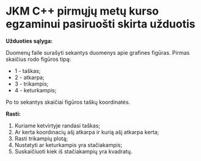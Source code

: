 # JKM C++ pirmųjų metų kurso egzaminui pasiruošti skirta užduotis

**Užduoties sąlyga:**

Duomenų faile surašyti sekantys duomenys apie grafines figūras. Pirmas skaičius rodo figūros tipą:

- 1 - taškas;
- 2 - atkarpa;
- 3 - trikampis;
- 4 - keturkampis;

Po to sekantys skaičiai figūros taškų koordinatės.

**Rasti:**

1. Kuriame ketvirtyje randasi taškas;
2. Ar kerta koordınacių ašį atkarpa ir kurią ašį atkarpa kerta;
3. Rasti trikampių plotą;
4. Nustatyti ar keturkampis yra stačiakampis;
5. Suskaičiuoti kiek iš stačiakampių yra kvadratų.
